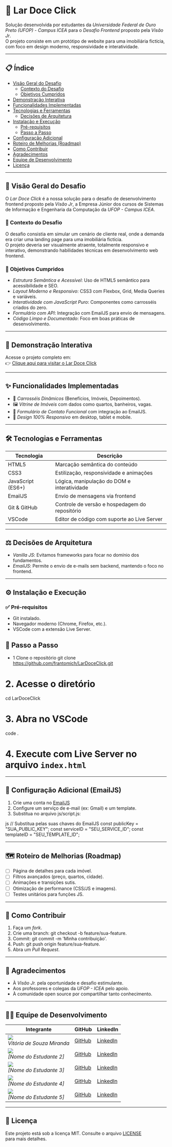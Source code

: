 # 🏡 Lar Doce Click

Solução desenvolvida por estudantes da *Universidade Federal de Ouro Preto (UFOP) - Campus ICEA* para o *Desafio Frontend* proposto pela *Visão Jr*.  
O projeto consiste em um protótipo de website para uma imobiliária fictícia, com foco em design moderno, responsividade e interatividade.

---

## 📋 Índice

- [Visão Geral do Desafio](#visão-geral-do-desafio)
  - [Contexto do Desafio](#contexto-do-desafio)
  - [Objetivos Cumpridos](#objetivos-cumpridos)
- [Demonstração Interativa](#demonstração-interativa)
- [Funcionalidades Implementadas](#funcionalidades-implementadas)
- [Tecnologias e Ferramentas](#tecnologias-e-ferramentas)
  - [Decisões de Arquitetura](#decisões-de-arquitetura)
- [Instalação e Execução](#instalação-e-execução)
  - [Pré-requisitos](#pré-requisitos)
  - [Passo a Passo](#passo-a-passo)
- [Configuração Adicional](#configuração-adicional)
- [Roteiro de Melhorias (Roadmap)](#roteiro-de-melhorias-roadmap)
- [Como Contribuir](#como-contribuir)
- [Agradecimentos](#agradecimentos)
- [Equipe de Desenvolvimento](#equipe-de-desenvolvimento)
- [Licença](#licença)

---

## 📌 Visão Geral do Desafio

O *Lar Doce Click* é a nossa solução para o desafio de desenvolvimento frontend proposto pela *Visão Jr*, a Empresa Júnior dos cursos de Sistemas de Informação e Engenharia da Computação da *UFOP - Campus ICEA*.

### 📝 Contexto do Desafio

O desafio consistia em simular um cenário de cliente real, onde a demanda era criar uma landing page para uma imobiliária fictícia.  
O projeto deveria ser visualmente atraente, totalmente responsivo e interativo, demonstrando habilidades técnicas em desenvolvimento web frontend.

### 🎯 Objetivos Cumpridos

- *Estrutura Semântica e Acessível*: Uso de HTML5 semântico para acessibilidade e SEO.
- *Layout Moderno e Responsivo*: CSS3 com Flexbox, Grid, Media Queries e variáveis.
- *Interatividade com JavaScript Puro*: Componentes como carrosséis criados do zero.
- *Formulário com API*: Integração com EmailJS para envio de mensagens.
- *Código Limpo e Documentado*: Foco em boas práticas de desenvolvimento.

---

## 🚀 Demonstração Interativa

Acesse o projeto completo em:  
👉 [Clique aqui para visitar o Lar Doce Click](https://[URL_DO_PROJETO])

---

## ✨ Funcionalidades Implementadas

- 🎠 *Carrosséis Dinâmicos* (Benefícios, Imóveis, Depoimentos).
- 🖼 *Vitrine de Imóveis* com dados como quartos, banheiros, vagas.
- 📧 *Formulário de Contato Funcional* com integração ao EmailJS.
- 📱 *Design 100% Responsivo* em desktop, tablet e mobile.

---

## 🛠 Tecnologias e Ferramentas

| Tecnologia           | Descrição                                                                |
|----------------------|-------------------------------------------------------------------------|
| HTML5                | Marcação semântica do conteúdo                                          |
| CSS3                 | Estilização, responsividade e animações                                |
| JavaScript (ES6+)    | Lógica, manipulação do DOM e interatividade                            |
| EmailJS              | Envio de mensagens via frontend                                         |
| Git & GitHub         | Controle de versão e hospedagem do repositório                         |
| VSCode               | Editor de código com suporte ao Live Server                            |

---

## ⚖ Decisões de Arquitetura

- *Vanilla JS*: Evitamos frameworks para focar no domínio dos fundamentos.
- *EmailJS*: Permite o envio de e-mails sem backend, mantendo o foco no frontend.

---

## ⚙ Instalação e Execução

### ✅ Pré-requisitos

- Git instalado.
- Navegador moderno (Chrome, Firefox, etc.).
- VSCode com a extensão Live Server.

## 🚀 Passo a Passo

- 1 Clone o repositório
git clone https://github.com/frantomich/LarDoceClick.git

# 2. Acesse o diretório
cd LarDoceClick

# 3. Abra no VSCode
code .

# 4. Execute com Live Server no arquivo `index.html`

---

## 🔧 Configuração Adicional (EmailJS)

1. Crie uma conta no [EmailJS](https://www.emailjs.com/)
2. Configure um serviço de e-mail (ex: Gmail) e um template.
3. Substitua no arquivo js/script.js:

js
// Substitua pelas suas chaves do EmailJS
const publicKey = "SUA_PUBLIC_KEY";
const serviceID = "SEU_SERVICE_ID";
const templateID = "SEU_TEMPLATE_ID";

---

## 🗺 Roteiro de Melhorias (Roadmap)

- [ ] Página de detalhes para cada imóvel.
- [ ] Filtros avançados (preço, quartos, cidade).
- [ ] Animações e transições sutis.
- [ ] Otimização de performance (CSS/JS e imagens).
- [ ] Testes unitários para funções JS.

---

## 🤝 Como Contribuir

1. Faça um *fork*.
2. Crie uma branch: git checkout -b feature/sua-feature.
3. Commit: git commit -m 'Minha contribuição'.
4. Push: git push origin feature/sua-feature.
5. Abra um *Pull Request*.

---

## 🙏 Agradecimentos

- À *Visão Jr.* pela oportunidade e desafio estimulante.  
- Aos professores e colegas da *UFOP - ICEA* pelo apoio. 
- À comunidade open source por compartilhar tanto conhecimento.

---

## 👨‍💻 Equipe de Desenvolvimento

| Integrante | GitHub | LinkedIn |
|-----------|--------|----------|
| ![](https://via.placeholder.com/100) <br> *Vitória de Souza Miranda* | [GitHub](https://github.com/vitoriasmiranda) | [LinkedIn](https://www.linkedin.com/in/vitoriasmiranda/) |
| ![](https://via.placeholder.com/100) <br> *[Nome do Estudante 2]* | [GitHub](https://github.com/[GITHUB_USER_2]) | [LinkedIn](https://www.linkedin.com/in/[LINKEDIN_USER_2]/) |
| ![](https://via.placeholder.com/100) <br> *[Nome do Estudante 3]* | [GitHub](https://github.com/[GITHUB_USER_3]) | [LinkedIn](https://www.linkedin.com/in/[LINKEDIN_USER_3]/) |
| ![](https://via.placeholder.com/100) <br> *[Nome do Estudante 4]* | [GitHub](https://github.com/[GITHUB_USER_4]) | [LinkedIn](https://www.linkedin.com/in/[LINKEDIN_USER_4]/) |
| ![](https://via.placeholder.com/100) <br> *[Nome do Estudante 5]* | [GitHub](https://github.com/[GITHUB_USER_5]) | [LinkedIn](https://www.linkedin.com/in/[LINKEDIN_USER_5]/) |

---

## 📄 Licença

Este projeto está sob a licença MIT. Consulte o arquivo [LICENSE](./LICENSE) para mais detalhes.
